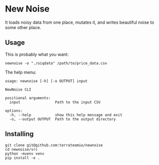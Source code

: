 # New Noise

It loads noisy data from one place, mutates it, and writes beautiful noise to some other place.


## Usage

This is probably what you want:

```
newnoise -o "./oiqdata" /path/to/price_data.csv
```

The help menu:

```
usage: newnoise [-h] [-o OUTPUT] input

NewNoise CLI

positional arguments:
  input                Path to the input CSV

options:
  -h, --help           show this help message and exit
  -o, --output OUTPUT  Path to the output directory
```


## Installing

```
git clone git@github.com:terrateamio/newnoise
cd newnoise/src
python -mvenv venv
pip install -e .
```
